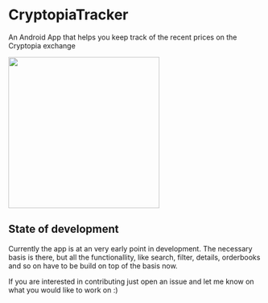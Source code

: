 # CryptopiaTracker
An Android App that helps you keep track of the recent prices on the Cryptopia exchange

<img src="https://i.imgur.com/075K9hm.png" width="300" />

## State of development

Currently the app is at an very early point in development. The necessary basis is there, but all the functionallity, like search, filter, details, orderbooks and so on have to be build on top of the basis now. 

If you are interested in contributing just open an issue and let me know on what you would like to work on :)
